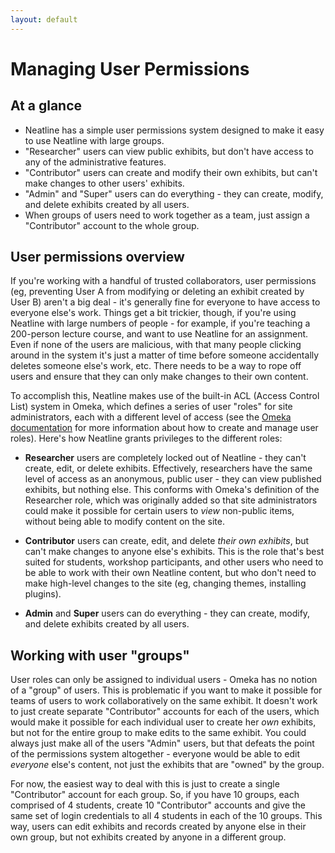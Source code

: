 ```yaml
---
layout: default
---
```

# Managing User Permissions

## At a glance

  - Neatline has a simple user permissions system designed to make it easy to use Neatline with large groups.
  - "Researcher" users can view public exhibits, but don't have access to any of the administrative features.
  - "Contributor" users can create and modify their own exhibits, but can't make changes to other users' exhibits.
  - "Admin" and "Super" users can do everything - they can create, modify, and delete exhibits created by all users.
  - When groups of users need to work together as a team, just assign a "Contributor" account to the whole group.

## User permissions overview

If you're working with a handful of trusted collaborators, user permissions (eg, preventing User A from modifying or deleting an exhibit created by User B) aren't a big deal - it's generally fine for everyone to have access to everyone else's work. Things get a bit trickier, though, if you're using Neatline with large numbers of people - for example, if you're teaching a 200-person lecture course, and want to use Neatline for an assignment. Even if none of the users are malicious, with that many people clicking around in the system it's just a matter of time before someone accidentally deletes someone else's work, etc. There needs to be a way to rope off users and ensure that they can only make changes to their own content.

To accomplish this, Neatline makes use of the built-in ACL (Access Control List) system in Omeka, which defines a series of user "roles" for site administrators, each with a different level of access (see the [Omeka documentation][omeka-acl] for more information about how to create and manage user roles). Here's how Neatline grants privileges to the different roles:

  - **Researcher** users are completely locked out of Neatline - they can't create, edit, or delete exhibits. Effectively, researchers have the same level of access as an anonymous, public user - they can view published exhibits, but nothing else. This conforms with Omeka's definition of the Researcher role, which was originally added so that site administrators could make it possible for certain users to _view_ non-public items, without being able to modify content on the site.

  - **Contributor** users can create, edit, and delete _their own exhibits_, but can't make changes to anyone else's exhibits. This is the role that's best suited for students, workshop participants, and other users who need to be able to work with their own Neatline content, but who don't need to make high-level changes to the site (eg, changing themes, installing plugins).

  - **Admin** and **Super** users can do everything - they can create, modify, and delete exhibits created by all users.

## Working with user "groups"

User roles can only be assigned to individual users - Omeka has no notion of a "group" of users. This is problematic if you want to make it possible for teams of users to work collaboratively on the same exhibit. It doesn't work to just create separate "Contributor" accounts for each of the users, which would make it possible for each individual user to create her _own_ exhibits, but not for the entire group to make edits to the same exhibit. You could always just make all of the users "Admin" users, but that defeats the point of the permissions system altogether - everyone would be able to edit _everyone_ else's content, not just the exhibits that are "owned" by the group.

For now, the easiest way to deal with this is just to create a single "Contributor" account for each group. So, if you have 10 groups, each comprised of 4 students, create 10 "Contributor" accounts and give the same set of login credentials to all 4 students in each of the 10 groups. This way, users can edit exhibits and records created by anyone else in their own group, but not exhibits created by anyone in a different group.


[omeka-acl]: http://omeka.org/codex/Managing_Users_2.0
